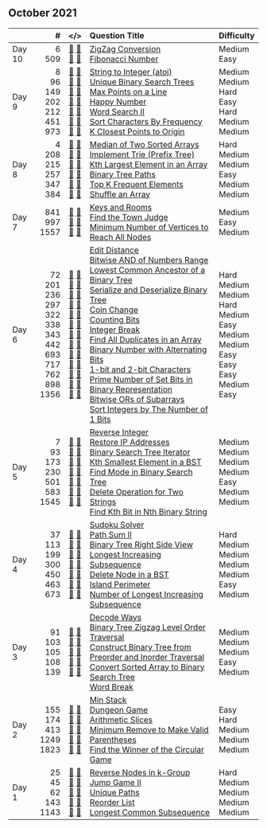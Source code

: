 ## October 2021

||#|</>|Question Title|Difficulty|
|:--|--:|:-:|:--|:--|
|Day 10|6<br>509|[📎](../src/q_1_50/q0006.hpp) [📝](../src/q_1_50/q0006_unittest.hpp)<br>[📎](../src/q_501_550/q0509.hpp) [📝](../src/q_501_550/q0509_unittest.hpp)|[ZigZag Conversion](https://leetcode.com/problems/zigzag-conversion/)<br>[Fibonacci Number](https://leetcode.com/problems/fibonacci-number/)|Medium<br>Easy|
|Day 9|8<br>96<br>149<br>202<br>212<br>451<br>973|[📎](../src/q_1_50/q0008.hpp) [📝](../src/q_1_50/q0008_unittest.hpp)<br>[📎](../src/q_51_100/q0096.hpp) [📝](../src/q_51_100/q0096_unittest.hpp)<br>[📎](../src/q_101_150/q0149.hpp) [📝](../src/q_101_150/q0149_unittest.hpp)<br>[📎](../src/q_201_250/q0202.hpp) [📝](../src/q_201_250/q0202_unittest.hpp)<br>[📎](../src/q_201_250/q0212.hpp) [📝](../src/q_201_250/q0212_unittest.hpp)<br>[📎](../src/q_451_500/q0451.hpp) [📝](../src/q_451_500/q0451_unittest.hpp)<br>[📎](../src/q_951_1000/q0973.hpp) [📝](../src/q_951_1000/q0973_unittest.hpp)|[String to Integer (atoi)](https://leetcode.com/problems/string-to-integer-atoi/)<br>[Unique Binary Search Trees](https://leetcode.com/problems/unique-binary-search-trees/)<br>[Max Points on a Line](https://leetcode.com/problems/max-points-on-a-line/)<br>[Happy Number](https://leetcode.com/problems/happy-number/)<br>[Word Search II](https://leetcode.com/problems/word-search-ii/)<br>[Sort Characters By Frequency](https://leetcode.com/problems/sort-characters-by-frequency/)<br>[K Closest Points to Origin](https://leetcode.com/problems/k-closest-points-to-origin/)|Medium<br>Medium<br>Hard<br>Easy<br>Hard<br>Medium<br>Medium|
|Day 8|4<br>208<br>215<br>257<br>347<br>384|[📎](../src/q_1_50/q0004.hpp) [📝](../src/q_1_50/q0004_unittest.hpp)<br>[📎](../src/q_201_250/q0208.hpp) [📝](../src/q_201_250/q0208_unittest.hpp)<br>[📎](../src/q_201_250/q0215.hpp) [📝](../src/q_201_250/q0215_unittest.hpp)<br>[📎](../src/q_251_300/q0257.hpp) [📝](../src/q_251_300/q0257_unittest.hpp)<br>[📎](../src/q_301_350/q0347.hpp) [📝](../src/q_301_350/q0347_unittest.hpp)<br>[📎](../src/q_351_400/q0384.hpp) [📝](../src/q_351_400/q0384_unittest.hpp)|[Median of Two Sorted Arrays](https://leetcode.com/problems/median-of-two-sorted-arrays/)<br>[Implement Trie (Prefix Tree)](https://leetcode.com/problems/implement-trie-prefix-tree/)<br>[Kth Largest Element in an Array](https://leetcode.com/problems/kth-largest-element-in-an-array/)<br>[Binary Tree Paths](https://leetcode.com/problems/binary-tree-paths/)<br>[Top K Frequent Elements](https://leetcode.com/problems/top-k-frequent-elements/)<br>[Shuffle an Array](https://leetcode.com/problems/shuffle-an-array/)|Hard<br>Medium<br>Medium<br>Easy<br>Medium<br>Medium|
|Day 7|841<br>997<br>1557|[📎](../src/q_801_850/q0841.hpp) [📝](../src/q_801_850/q0841_unittest.hpp)<br>[📎](../src/q_951_1000/q0997.hpp) [📝](../src/q_951_1000/q0997_unittest.hpp)<br>[📎](../src/q_1551_1600/q1557.hpp) [📝](../src/q_1551_1600/q1557_unittest.hpp)|[Keys and Rooms](https://leetcode.com/problems/keys-and-rooms/)<br>[Find the Town Judge](https://leetcode.com/problems/find-the-town-judge/)<br>[Minimum Number of Vertices to Reach All Nodes](https://leetcode.com/problems/minimum-number-of-vertices-to-reach-all-nodes/)|Medium<br>Easy<br>Medium|
|Day 6|72<br>201<br>236<br>297<br>322<br>338<br>343<br>442<br>693<br>717<br>762<br>898<br>1356|[📎](../src/q_51_100/q0072.hpp) [📝](../src/q_51_100/q0072_unittest.hpp)<br>[📎](../src/q_201_250/q0201.hpp) [📝](../src/q_201_250/q0201_unittest.hpp)<br>[📎](../src/q_201_250/q0236.hpp) [📝](../src/q_201_250/q0236_unittest.hpp)<br>[📎](../src/q_251_300/q0297.hpp) [📝](../src/q_251_300/q0297_unittest.hpp)<br>[📎](../src/q_301_350/q0322.hpp) [📝](../src/q_301_350/q0322_unittest.hpp)<br>[📎](../src/q_301_350/q0338.hpp) [📝](../src/q_301_350/q0338_unittest.hpp)<br>[📎](../src/q_301_350/q0343.hpp) [📝](../src/q_301_350/q0343_unittest.hpp)<br>[📎](../src/q_401_450/q0442.hpp) [📝](../src/q_401_450/q0442_unittest.hpp)<br>[📎](../src/q_651_700/q0693.hpp) [📝](../src/q_651_700/q0693_unittest.hpp)<br>[📎](../src/q_701_750/q0717.hpp) [📝](../src/q_701_750/q0717_unittest.hpp)<br>[📎](../src/q_751_800/q0762.hpp) [📝](../src/q_751_800/q0762_unittest.hpp)<br>[📎](../src/q_851_900/q0898.hpp) [📝](../src/q_851_900/q0898_unittest.hpp)<br>[📎](../src/q_1351_1400/q1356.hpp) [📝](../src/q_1351_1400/q1356_unittest.hpp)|[Edit Distance](https://leetcode.com/problems/edit-distance/)<br>[Bitwise AND of Numbers Range](https://leetcode.com/problems/bitwise-and-of-numbers-range/)<br>[Lowest Common Ancestor of a Binary Tree](https://leetcode.com/problems/lowest-common-ancestor-of-a-binary-tree/)<br>[Serialize and Deserialize Binary Tree](https://leetcode.com/problems/serialize-and-deserialize-binary-tree/)<br>[Coin Change](https://leetcode.com/problems/coin-change/)<br>[Counting Bits](https://leetcode.com/problems/counting-bits/)<br>[Integer Break](https://leetcode.com/problems/integer-break/)<br>[Find All Duplicates in an Array](https://leetcode.com/problems/find-all-duplicates-in-an-array/)<br>[Binary Number with Alternating Bits](https://leetcode.com/problems/binary-number-with-alternating-bits/)<br>[1-bit and 2-bit Characters](https://leetcode.com/problems/1-bit-and-2-bit-characters/)<br>[Prime Number of Set Bits in Binary Representation](https://leetcode.com/problems/prime-number-of-set-bits-in-binary-representation/)<br>[Bitwise ORs of Subarrays](https://leetcode.com/problems/bitwise-ors-of-subarrays/)<br>[Sort Integers by The Number of 1 Bits](https://leetcode.com/problems/sort-integers-by-the-number-of-1-bits/)|Hard<br>Medium<br>Medium<br>Hard<br>Medium<br>Easy<br>Medium<br>Medium<br>Easy<br>Easy<br>Easy<br>Medium<br>Easy|
|Day 5|7<br>93<br>173<br>230<br>501<br>583<br>1545|[📎](../src/q_1_50/q0007.hpp) [📝](../src/q_1_50/q0007_unittest.hpp)<br>[📎](../src/q_51_100/q0093.hpp) [📝](../src/q_51_100/q0093_unittest.hpp)<br>[📎](../src/q_151_200/q0173.hpp) [📝](../src/q_151_200/q0173_unittest.hpp)<br>[📎](../src/q_201_250/q0230.hpp) [📝](../src/q_201_250/q0230_unittest.hpp)<br>[📎](../src/q_501_550/q0501.hpp) [📝](../src/q_501_550/q0501_unittest.hpp)<br>[📎](../src/q_551_600/q0583.hpp) [📝](../src/q_551_600/q0583_unittest.hpp)<br>[📎](../src/q_1501_1550/q1545.hpp) [📝](../src/q_1501_1550/q1545_unittest.hpp)|[Reverse Integer](https://leetcode.com/problems/reverse-integer/)<br>[Restore IP Addresses](https://leetcode.com/problems/restore-ip-addresses/)<br>[Binary Search Tree Iterator](https://leetcode.com/problems/binary-search-tree-iterator/)<br>[Kth Smallest Element in a BST](https://leetcode.com/problems/kth-smallest-element-in-a-bst/)<br>[Find Mode in Binary Search Tree](https://leetcode.com/problems/find-mode-in-binary-search-tree/)<br>[Delete Operation for Two Strings](https://leetcode.com/problems/delete-operation-for-two-strings/)<br>[Find Kth Bit in Nth Binary String](https://leetcode.com/problems/find-kth-bit-in-nth-binary-string/)|Medium<br>Medium<br>Medium<br>Medium<br>Easy<br>Medium<br>Medium|
|Day 4|37<br>113<br>199<br>300<br>450<br>463<br>673|[📎](../src/q_1_50/q0037.hpp) [📝](../src/q_1_50/q0037_unittest.hpp)<br>[📎](../src/q_101_150/q0113.hpp) [📝](../src/q_101_150/q0113_unittest.hpp)<br>[📎](../src/q_151_200/q0199.hpp) [📝](../src/q_151_200/q0199_unittest.hpp)<br>[📎](../src/q_251_300/q0300.hpp) [📝](../src/q_251_300/q0300_unittest.hpp)<br>[📎](../src/q_401_450/q0450.hpp) [📝](../src/q_401_450/q0450_unittest.hpp)<br>[📎](../src/q_451_500/q0463.hpp) [📝](../src/q_451_500/q0463_unittest.hpp)<br>[📎](../src/q_651_700/q0673.hpp) [📝](../src/q_651_700/q0673_unittest.hpp)|[Sudoku Solver](https://leetcode.com/problems/sudoku-solver/)<br>[Path Sum II](https://leetcode.com/problems/path-sum-ii/)<br>[Binary Tree Right Side View](https://leetcode.com/problems/binary-tree-right-side-view/)<br>[Longest Increasing Subsequence](https://leetcode.com/problems/longest-increasing-subsequence/)<br>[Delete Node in a BST](https://leetcode.com/problems/delete-node-in-a-bst/)<br>[Island Perimeter](https://leetcode.com/problems/island-perimeter/)<br>[Number of Longest Increasing Subsequence](https://leetcode.com/problems/number-of-longest-increasing-subsequence/)|Hard<br>Medium<br>Medium<br>Medium<br>Medium<br>Easy<br>Medium|
|Day 3|91<br>103<br>105<br>108<br>139|[📎](../src/q_51_100/q0091.hpp) [📝](../src/q_51_100/q0091_unittest.hpp)<br>[📎](../src/q_101_150/q0103.hpp) [📝](../src/q_101_150/q0103_unittest.hpp)<br>[📎](../src/q_101_150/q0105.hpp) [📝](../src/q_101_150/q0105_unittest.hpp)<br>[📎](../src/q_101_150/q0108.hpp) [📝](../src/q_101_150/q0108_unittest.hpp)<br>[📎](../src/q_101_150/q0139.hpp) [📝](../src/q_101_150/q0139_unittest.hpp)|[Decode Ways](https://leetcode.com/problems/decode-ways/)<br>[Binary Tree Zigzag Level Order Traversal](https://leetcode.com/problems/binary-tree-zigzag-level-order-traversal/)<br>[Construct Binary Tree from Preorder and Inorder Traversal](https://leetcode.com/problems/construct-binary-tree-from-preorder-and-inorder-traversal/)<br>[Convert Sorted Array to Binary Search Tree](https://leetcode.com/problems/convert-sorted-array-to-binary-search-tree/)<br>[Word Break](https://leetcode.com/problems/word-break/)|Medium<br>Medium<br>Medium<br>Easy<br>Medium|
|Day 2|155<br>174<br>413<br>1249<br>1823|[📎](../src/q_151_200/q0155.hpp) [📝](../src/q_151_200/q0155_unittest.hpp)<br>[📎](../src/q_151_200/q0174.hpp) [📝](../src/q_151_200/q0174_unittest.hpp)<br>[📎](../src/q_401_450/q0413.hpp) [📝](../src/q_401_450/q0413_unittest.hpp)<br>[📎](../src/q_1201_1250/q1249.hpp) [📝](../src/q_1201_1250/q1249_unittest.hpp)<br>[📎](../src/q_1801_1850/q1823.hpp) [📝](../src/q_1801_1850/q1823_unittest.hpp)|[Min Stack](https://leetcode.com/problems/min-stack/)<br>[Dungeon Game](https://leetcode.com/problems/dungeon-game/)<br>[Arithmetic Slices](https://leetcode.com/problems/arithmetic-slices/)<br>[Minimum Remove to Make Valid Parentheses](https://leetcode.com/problems/minimum-remove-to-make-valid-parentheses/)<br>[Find the Winner of the Circular Game](https://leetcode.com/problems/find-the-winner-of-the-circular-game/)|Easy<br>Hard<br>Medium<br>Medium<br>Medium|
|Day 1|25<br>45<br>62<br>143<br>1143|[📎](../src/q_1_50/q0025.hpp) [📝](../src/q_1_50/q0025_unittest.hpp)<br>[📎](../src/q_1_50/q0045.hpp) [📝](../src/q_1_50/q0045_unittest.hpp)<br>[📎](../src/q_51_100/q0062.hpp) [📝](../src/q_51_100/q0062_unittest.hpp)<br>[📎](../src/q_101_150/q0143.hpp) [📝](../src/q_101_150/q0143_unittest.hpp)<br>[📎](../src/q_1101_1150/q1143.hpp) [📝](../src/q_1101_1150/q1143_unittest.hpp)|[Reverse Nodes in k-Group](https://leetcode.com/problems/reverse-nodes-in-k-group/)<br>[Jump Game II](https://leetcode.com/problems/jump-game-ii/)<br>[Unique Paths](https://leetcode.com/problems/unique-paths/)<br>[Reorder List](https://leetcode.com/problems/reorder-list/)<br>[Longest Common Subsequence](https://leetcode.com/problems/longest-common-subsequence/)|Hard<br>Medium<br>Medium<br>Medium<br>Medium|

